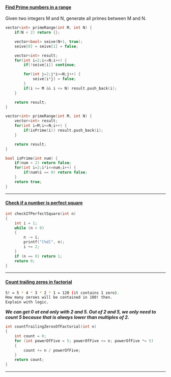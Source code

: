 #### [Find Prime numbers in a range](https://practice.geeksforgeeks.org/problems/find-prime-numbers-in-a-range4718/1)

Given two integers M and N, generate all primes between M and N.

```cpp
vector<int> primeRange(int M, int N) {
    if(N < 2) return {};

    vector<bool> seive(N+1, true);
    seive[0] = seive[1] = false;

    vector<int> result;
    for(int i=2;i<=N;i++) {
        if(!seive[i]) continue;

        for(int j=2;j*i<=N;j++) {
            seive[i*j] = false;
        }
        if(i >= M && i <= N) result.push_back(i);
    }

    return result;
}
```

```cpp
vector<int> primeRange(int M, int N) {
    vector<int> result;
    for(int i=M;i<=N;i++) {
        if(isPrime(i)) result.push_back(i);
    }

    return result;
}

bool isPrime(int num) {
    if(num < 2) return false;
    for(int i=2;i*i<=num;i++) {
        if(num%i == 0) return false;
    }
    return true;
}
```

---

#### [Check if a number is perfect square]()

```cpp
int checkIfPerfectSquare(int n)
{
    int i = 1;
    while (n > 0)
    {
        n -= i;
        printf("[%d]", n);
        i += 2;
    }
    if (n == 0) return 1;
    return 0;
}
```

---

#### [Count trailing zeros in factorial]()

```sh
5! = 5 * 4 * 3 * 2 * 1 = 120 (it contains 1 zero).
How many zeroes will be contained in 100! then.
Explain with logic.
```

**_We can get 0 at end only with 2 and 5. Out of 2 and 5, we only need to count 5 because that is always lower than multiples of 2._**

```cpp
int countTrailingZerosOfFactorial(int n)
{
    int count = 0;
    for (int powerOfFive = 5; powerOfFive <= n; powerOfFive *= 5)
    {
        count += n / powerOfFive;
    }
    return count;
}
```

---
